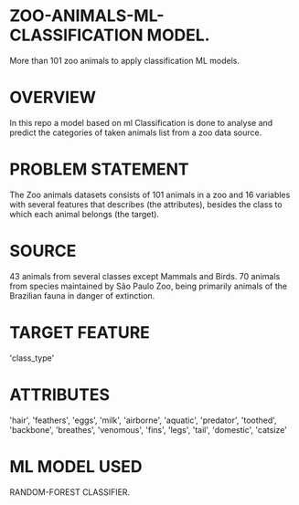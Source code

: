 # ZOO-ANIMALS-ML-CLASSIFICATION MODEL.
More than 101 zoo animals to apply classification ML models.
# OVERVIEW
In this repo a model based on ml Classification is done to analyse and predict the categories of taken animals list from a zoo data source.
# PROBLEM STATEMENT
The Zoo animals datasets consists of 101 animals in a zoo and 16 variables with several features that describes (the attributes), besides the class to which each animal belongs (the target).
# SOURCE
43 animals from several classes except Mammals and Birds.
70 animals from species maintained by São Paulo Zoo, being primarily animals of the Brazilian fauna in danger of extinction.
# TARGET FEATURE
'class_type'
# ATTRIBUTES
'hair', 'feathers', 'eggs', 'milk', 'airborne',
       'aquatic', 'predator', 'toothed', 'backbone', 'breathes', 'venomous',
       'fins', 'legs', 'tail', 'domestic', 'catsize'
# ML MODEL USED
RANDOM-FOREST CLASSIFIER.
